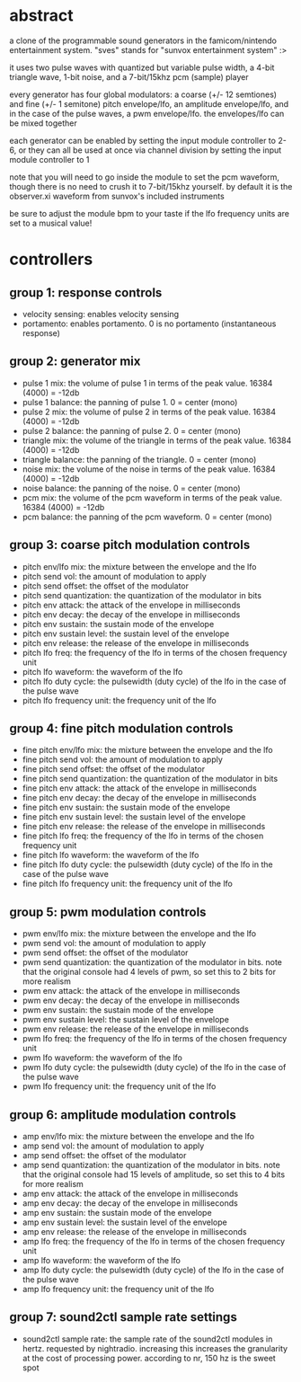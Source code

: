 # abstract

a clone of the programmable sound generators in the famicom/nintendo entertainment system. "sves" stands for "sunvox entertainment system" :>

it uses two pulse waves with quantized but variable pulse width, a 4-bit triangle wave, 1-bit noise, and a 7-bit/15khz pcm (sample) player

every generator has four global modulators: a coarse (+/- 12 semtiones) and fine (+/- 1 semitone) pitch envelope/lfo, an amplitude envelope/lfo, and in the case of the pulse waves, a pwm envelope/lfo. the envelopes/lfo can be mixed together

each generator can be enabled by setting the input module controller to 2-6, or they can all be used at once via channel division by setting the input module controller to 1

note that you will need to go inside the module to set the pcm waveform, though there is no need to crush it to 7-bit/15khz yourself. by default it is the observer.xi waveform from sunvox's included instruments

be sure to adjust the module bpm to your taste if the lfo frequency units are set to a musical value!

# controllers

## group 1: response controls

- velocity sensing: enables velocity sensing
- portamento: enables portamento. 0 is no portamento (instantaneous response)

## group 2: generator mix

- pulse 1 mix: the volume of pulse 1 in terms of the peak value. 16384 (4000) = -12db
- pulse 1 balance: the panning of pulse 1. 0 = center (mono)
- pulse 2 mix: the volume of pulse 2 in terms of the peak value. 16384 (4000) = -12db
- pulse 2 balance: the panning of pulse 2. 0 = center (mono)
- triangle mix: the volume of the triangle in terms of the peak value. 16384 (4000) = -12db
- triangle balance: the panning of the triangle. 0 = center (mono)
- noise mix: the volume of the noise in terms of the peak value. 16384 (4000) = -12db
- noise balance: the panning of the noise. 0 = center (mono)
- pcm mix: the volume of the pcm waveform in terms of the peak value. 16384 (4000) = -12db
- pcm balance: the panning of the pcm waveform. 0 = center (mono)

## group 3: coarse pitch modulation controls

- pitch env/lfo mix: the mixture between the envelope and the lfo
- pitch send vol: the amount of modulation to apply
- pitch send offset: the offset of the modulator
- pitch send quantization: the quantization of the modulator in bits
- pitch env attack: the attack of the envelope in milliseconds
- pitch env decay: the decay of the envelope in milliseconds
- pitch env sustain: the sustain mode of the envelope
- pitch env sustain level: the sustain level of the envelope
- pitch env release: the release of the envelope in milliseconds
- pitch lfo freq: the frequency of the lfo in terms of the chosen frequency unit
- pitch lfo waveform: the waveform of the lfo
- pitch lfo duty cycle: the pulsewidth (duty cycle) of the lfo in the case of the pulse wave
- pitch lfo frequency unit: the frequency unit of the lfo

## group 4: fine pitch modulation controls

- fine pitch env/lfo mix: the mixture between the envelope and the lfo
- fine pitch send vol: the amount of modulation to apply
- fine pitch send offset: the offset of the modulator
- fine pitch send quantization: the quantization of the modulator in bits
- fine pitch env attack: the attack of the envelope in milliseconds
- fine pitch env decay: the decay of the envelope in milliseconds
- fine pitch env sustain: the sustain mode of the envelope
- fine pitch env sustain level: the sustain level of the envelope
- fine pitch env release: the release of the envelope in milliseconds
- fine pitch lfo freq: the frequency of the lfo in terms of the chosen frequency unit
- fine pitch lfo waveform: the waveform of the lfo
- fine pitch lfo duty cycle: the pulsewidth (duty cycle) of the lfo in the case of the pulse wave
- fine pitch lfo frequency unit: the frequency unit of the lfo

## group 5: pwm modulation controls

- pwm env/lfo mix: the mixture between the envelope and the lfo
- pwm send vol: the amount of modulation to apply
- pwm send offset: the offset of the modulator
- pwm send quantization: the quantization of the modulator in bits. note that the original console had 4 levels of pwm, so set this to 2 bits for more realism
- pwm env attack: the attack of the envelope in milliseconds
- pwm env decay: the decay of the envelope in milliseconds
- pwm env sustain: the sustain mode of the envelope
- pwm env sustain level: the sustain level of the envelope
- pwm env release: the release of the envelope in milliseconds
- pwm lfo freq: the frequency of the lfo in terms of the chosen frequency unit
- pwm lfo waveform: the waveform of the lfo
- pwm lfo duty cycle: the pulsewidth (duty cycle) of the lfo in the case of the pulse wave
- pwm lfo frequency unit: the frequency unit of the lfo

## group 6: amplitude modulation controls

- amp env/lfo mix: the mixture between the envelope and the lfo
- amp send vol: the amount of modulation to apply
- amp send offset: the offset of the modulator
- amp send quantization: the quantization of the modulator in bits. note that the original console had 15 levels of amplitude, so set this to 4 bits for more realism
- amp env attack: the attack of the envelope in milliseconds
- amp env decay: the decay of the envelope in milliseconds
- amp env sustain: the sustain mode of the envelope
- amp env sustain level: the sustain level of the envelope
- amp env release: the release of the envelope in milliseconds
- amp lfo freq: the frequency of the lfo in terms of the chosen frequency unit
- amp lfo waveform: the waveform of the lfo
- amp lfo duty cycle: the pulsewidth (duty cycle) of the lfo in the case of the pulse wave
- amp lfo frequency unit: the frequency unit of the lfo

## group 7: sound2ctl sample rate settings

- sound2ctl sample rate: the sample rate of the sound2ctl modules in hertz. requested by nightradio. increasing this increases the granularity at the cost of processing power. according to nr, 150 hz is the sweet spot